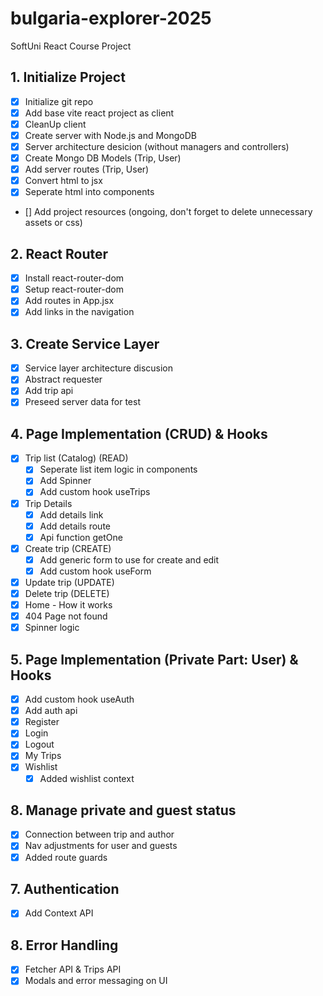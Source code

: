 # bulgaria-explorer-2025
SoftUni React Course Project

## 1. Initialize Project
- [x] Initialize git repo
- [x] Add base vite react project as client
- [x] CleanUp client
- [x] Create server with Node.js and MongoDB
- [x] Server architecture desicion (without managers and controllers)
- [x] Create Mongo DB Models (Trip, User)
- [x] Add server routes (Trip, User)
- [x] Convert html to jsx
- [x] Seperate html into components
- [] Add project resources (ongoing, don't forget to delete unnecessary assets or css)
## 2. React Router
- [x] Install react-router-dom
- [x] Setup react-router-dom
- [x] Add routes in App.jsx
- [x] Add links in the navigation
## 3. Create Service Layer
- [x] Service layer architecture discusion
- [x] Abstract requester
- [x] Add trip api
- [x] Preseed server data for test
## 4. Page Implementation (CRUD) & Hooks
- [x] Trip list (Catalog) (READ)
  - [x] Seperate list item logic in components
  - [x] Add Spinner
  - [x] Add custom hook useTrips
- [x] Trip Details
  - [x] Add details link
  - [x] Add details route
  - [x] Api function getOne
- [x] Create trip (CREATE)
  - [x] Add generic form to use for create and edit
  - [x] Add custom hook useForm
- [x] Update trip (UPDATE)
- [x] Delete trip (DELETE)
- [x] Home - How it works
- [x] 404 Page not found
- [x] Spinner logic
## 5. Page Implementation (Private Part: User) & Hooks
- [x] Add custom hook useAuth
- [x] Add auth api
- [x] Register
- [x] Login
- [x] Logout
- [x] My Trips
- [x] Wishlist
  - [x] Added wishlist context
## 8. Manage private and guest status 
- [x] Connection between trip and author
- [x] Nav adjustments for user and guests
- [x] Added route guards
## 7. Authentication
- [x] Add Context API 
## 8. Error Handling
- [x] Fetcher API & Trips API
- [x] Modals and error messaging on UI
